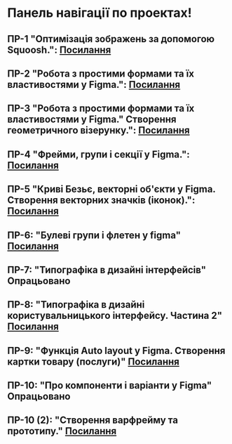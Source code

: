 # Панель навігації по проектах!
## ПР-1 "Оптимізація зображень за допомогою Squoosh.": <a href="https://github.com/Soldicibus/SomeSquooshShi/blob/main/workshop_1.md">Посилання</a> <br>
## ПР-2 "Робота з простими формами та їх властивостями у Figma.": <a href="https://github.com/Soldicibus/Design-Kursov-Se-2.03/blob/main/2/workshop_2.md">Посилання</a> <br> 
## ПР-3 "Робота з простими формами та їх властивостями у Figma." Створення геометричного візерунку.": <a href="https://github.com/Soldicibus/Design-Kursov-Se-2.03/blob/main/3/workshop_3.md">Посилання</a> <br>
## ПР-4 "Фрейми, групи і секції у Figma.": <a href="https://github.com/Soldicibus/Design-Kursov-Se-2.03/blob/main/4/workshop_4.md">Посилання</a> <br>
## ПР-5 "Криві Безьє, векторні об'єкти у Figma. Створення векторних значків (іконок).": <a href="https://github.com/Soldicibus/Design-Kursov-Se-2.03/blob/main/5/workshop_5.md">Посилання</a> <br>
## ПР-6: "Булеві групи і флетен  у figma" <a href="https://github.com/Soldicibus/Design-Kursov-Se-2.03/blob/main/6/workshop_6.md">Посилання</a> <br>
## ПР-7: "Типографіка в дизайні інтерфейсів" Опрацьовано<br>
## ПР-8: "Типографіка  в дизайні користувальницького інтерфейсу. Частина 2" <a href="https://github.com/Soldicibus/Design-Kursov-Se-2.03/blob/main/8/workshop_8.md">Посилання</a> <br>
## ПР-9: "Функція Auto layout у Figma. Створення картки товару (послуги)" <a href="https://github.com/Soldicibus/Design-Kursov-Se-2.03/blob/main/9/workshop_9.md">Посилання</a> <br>
## ПР-10: "Про компоненти і варіанти у Figma" Опрацьовано <br>
## ПР-10 (2): "Створення варфрейму та прототипу." <a href="https://github.com/Soldicibus/Design-Kursov-Se-2.03/blob/main/10/workshop_10.md">Посилання</a> <br>
